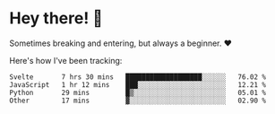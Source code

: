 # Hey there! 👋
Sometimes breaking and entering, but always a beginner. ❤️

Here's how I've been tracking:
<!--START_SECTION:waka-->

```text
Svelte       7 hrs 30 mins   ███████████████████░░░░░░   76.02 %
JavaScript   1 hr 12 mins    ███░░░░░░░░░░░░░░░░░░░░░░   12.21 %
Python       29 mins         █▒░░░░░░░░░░░░░░░░░░░░░░░   05.01 %
Other        17 mins         ▓░░░░░░░░░░░░░░░░░░░░░░░░   02.90 %
```

<!--END_SECTION:waka-->
